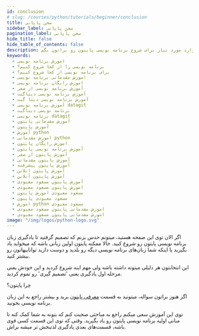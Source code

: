 ```yaml
---
id: conclusion
# slug: /courses/python/tutorials/beginner/conclusion
title: سخن پایانی
sidebar_label: سخن پایانی
pagination_label: سخن پایانی
hide_title: false
hide_table_of_contents: false
description: توی این آموزش میخوام راجع به مقدمات زبان پایتون با هم صحبت کنیم و ببینم چطور میشه یه زبان برنامه نویسی به سادگی پایتون، کارهای زیادی برامون انجام بده. سعی میکنم توی این دوره آموزشی، تمام موارد مورد نیاز برای شروع برنامه نویسی پایتون رو براتون بگم.
keywords:
  - اموزش برنامه نویسی
  - برنامه نویسی را از کجا شروع کنیم؟
  - برای برنامه نویسی از کجا شروع کنیم؟
  - اموزش مقدماتی برنامه نویسی
  - اموزش رایگان برنامه نویسی
  - آموزش برنامه نویسی از صفر
  - آموزش برنامه نویسی دیتاگیت
  - آموزش برنامه نویسی دیتا گیت
  - آموزش برنامه نویسی datagit
  - برنامه نویسی دیتاگیت
  - برنامه نویسی datagit
  - آموزش مقدماتی پایتون
  - آموزش پایتون
  - آموزش python
  - اموزش مقدماتی python
  - اموزش رایگان پایتون
  - آموزش برنامه نویسی پایتون
  - آموزش پایتون از صفر
  - آموزش پایتون مقدماتی
  - آموزش پایتون پیشرفته
  - آموزش پایتون انلاین
  - آموزش پایتون آنلاین
  - آموزش پایتون مسعود معبودی
  - اموزش پایتون مسعود معبودی
  - مسعود معبودی اموزش پایتون
  - مسعود معبودی پایتون
  - اموزش python مسعود معبودی
  - اموزش مقدماتی پایتون مسعود معبودی
  - اموزش مقدماتی پایتون مسعود معبودی
image: "/img/logos/python-logo.svg"
---
```


[python_introduction]: /blog/python-introduction

اگر الان توی این صفحه هستید، میتونم حدس بزنم که تصمیم گرفتید تا یادگیری زبان برنامه نویسی پایتون رو شروع کنید. حالا ممکنه پایتون اولین زبانی باشه که میخواید یاد بگیرید یا اینکه شما زبان‌های برنامه نویسی دیگه رو بلدید و دوست دارید تواناییهاتون رو بیشتر کنید.

این انتخابتون هر دلیلی میتونه داشته باشه ولی مهم اینه شروع کردید و این خودش یعنی مرحله اول یادگیری یعنی 'تصمیم گیری' رو تموم کردید.

چرا پایتون؟

اگر هنوز براتون سواله، میتونید به قسمت [معرفی پایتون][python_introduction] برید و بیشتر راجع به این زبان برنامه نویسی بخونید.

توی این آموزش سعی میکنم راجع به مباحثی صحبت کنم که بتونه به شما کمک کنه تا مبانی اولیه برنامه نویسی پایتون رو یاد بگیرید. وقتی که توی این قسمت کسی قوی باشه، قسمت‌های بعدی یادگیری لذتبخش تر میشه براش.
